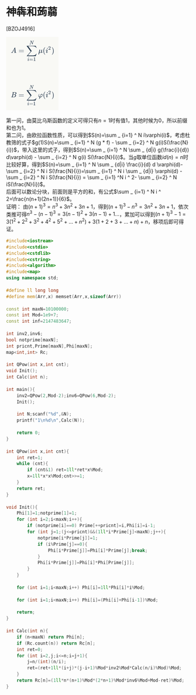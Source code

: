 # 神犇和蒟蒻
[BZOJ4916]

![BZOJ4916](_v_images/_bzoj4916_1534292783_1031687508.png)

第一问，由莫比乌斯函数的定义可得只有$n=1$时有值$1$，其他时候为$0$，所以前缀和也为$1$。  
第二问，由欧拉函数性质，可以得到$S(n)=\sum _ {i=1} ^ N i\varphi(i)$，考虑杜教筛的式子$g(1)S(n)=\sum _ {i=1} ^ N (g * f) - \sum _ {i=2} ^ N g(i)S(\frac{N}{i})$，带入这里的式子，得到$S(n)=\sum _ {i=1} ^ N \sum _ {d|i} g(\frac{i}{d}) d\varphi(d) - \sum _ {i=2} ^ N g(i) S(\frac{N}{i})$。当$g$取单位函数$id(n)=n$时比较好算，得到$S(n)=\sum _ {i=1} ^ N \sum _ {d|i} \frac{i}{d} d \varphi(d)- \sum _ {i=2} ^ N i S(\frac{N}{i})=\sum _ {i=1} ^ N i \sum _ {d|i} \varphi(d) - \sum _ {i=2} ^ N i S(\frac{N}{i}) = \sum _ {i=1} ^N i ^ 2- \sum _ {i=2} ^ N iS(\frac{N}{i})$。  
后面可以数论分块，前面则是平方的和，有公式$\sum _ {i=1} ^ N i ^ 2=\frac{n(n+1)(2n+1)}{6}$。  
证明：
由$(n+1) ^ 3=n ^ 3+3n ^ 2+3n+1$，得到$(n+1) ^ 3 - n ^ 3=3n ^ 2 + 3n+1$，依次类推可得$n ^ 3 - (n-1) ^ 3 =3 (n-1) ^ 2 + 3(n-1)+1 \dots$，累加可以得到$(n+1) ^ 3-1=3 (1 ^ 2+2 ^ 2+3 ^ 2+4 ^ 2+5 ^ 2+ \dots + n ^ 2) + 3(1+2+3+ \dots + n)+n$，移项后即可得证。

```cpp
#include<iostream>
#include<cstdio>
#include<cstdlib>
#include<cstring>
#include<algorithm>
#include<map>
using namespace std;

#define ll long long
#define mem(Arr,x) memset(Arr,x,sizeof(Arr))

const int maxN=10100000;
const int Mod=1e9+7;
const int inf=2147483647;

int inv2,inv6;
bool notprime[maxN];
int pricnt,Prime[maxN],Phi[maxN];
map<int,int> Rc;

int QPow(int x,int cnt);
void Init();
int Calc(int n);

int main(){
	inv2=QPow(2,Mod-2);inv6=QPow(6,Mod-2);
	Init();

	int N;scanf("%d",&N);
	printf("1\n%d\n",Calc(N));

	return 0;
}

int QPow(int x,int cnt){
	int ret=1;
	while (cnt){
		if (cnt&1) ret=1ll*ret*x%Mod;
		x=1ll*x*x%Mod;cnt>>=1;
	}
	return ret;
}

void Init(){
	Phi[1]=1;notprime[1]=1;
	for (int i=2;i<maxN;i++){
		if (notprime[i]==0) Prime[++pricnt]=i,Phi[i]=i-1;
		for (int j=1;(j<=pricnt)&&(1ll*i*Prime[j]<maxN);j++){
			notprime[i*Prime[j]]=1;
			if (i%Prime[j]==0){
				Phi[i*Prime[j]]=Phi[i]*Prime[j];break;
			}
			Phi[i*Prime[j]]=Phi[i]*Phi[Prime[j]];
		}
	}

	for (int i=1;i<maxN;i++) Phi[i]=1ll*Phi[i]*i%Mod;

	for (int i=1;i<maxN;i++) Phi[i]=(Phi[i]+Phi[i-1])%Mod;

	return;
}

int Calc(int n){
	if (n<maxN) return Phi[n];
	if (Rc.count(n)) return Rc[n];
	int ret=0;
	for (int i=2,j;i<=n;i=j+1){
		j=n/(int)(n/i);
		ret=(ret+1ll*(i+j)*(j-i+1)%Mod*inv2%Mod*Calc(n/i)%Mod)%Mod;
	}
	return Rc[n]=(1ll*n*(n+1)%Mod*(2*n+1)%Mod*inv6%Mod+Mod-ret)%Mod;
}
```